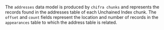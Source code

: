 The `addresses` data model is produced by `chifra chunks` and represents the records found in the
addresses table of each Unchained Index chunk. The `offset` and `count` fields represent the
location and number of records in the `appearances` table to which the address table is related.
